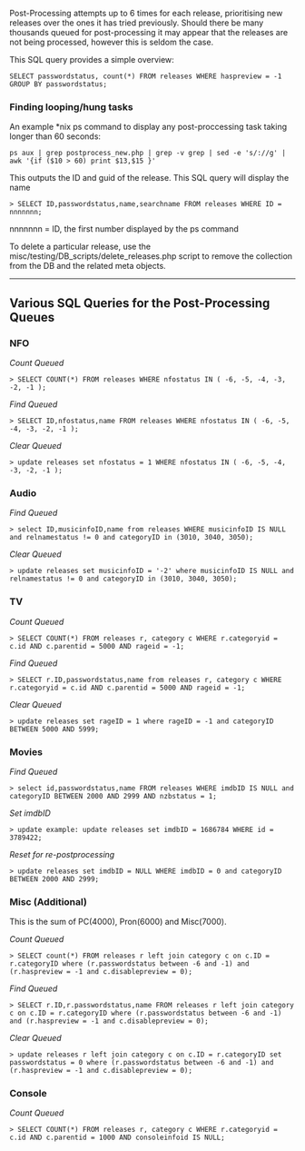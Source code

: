 Post-Processing attempts up to 6 times for each release, prioritising new releases over the ones it has tried previously. Should there be many thousands queued for post-processing it may appear that the releases are not being processed, however this is seldom the case.

This SQL query provides a simple overview:

```
SELECT passwordstatus, count(*) FROM releases WHERE haspreview = -1 GROUP BY passwordstatus;
```


### Finding looping/hung tasks

An example *nix ps command to display any post-proccessing task taking longer than 60 seconds:
```
ps aux | grep postprocess_new.php | grep -v grep | sed -e 's/://g' | awk '{if ($10 > 60) print $13,$15 }'
```

This outputs the ID and guid of the release. This SQL query will display the name
```
> SELECT ID,passwordstatus,name,searchname FROM releases WHERE ID = nnnnnnn;
```
nnnnnnn = ID, the first number displayed by the ps command

To delete a particular release, use the misc/testing/DB_scripts/delete_releases.php script to remove the collection from the DB and the related meta objects.


***

## Various SQL Queries for the Post-Processing Queues

### NFO
_Count Queued_
```
> SELECT COUNT(*) FROM releases WHERE nfostatus IN ( -6, -5, -4, -3, -2, -1 );
```
 
_Find Queued_
```
> SELECT ID,nfostatus,name FROM releases WHERE nfostatus IN ( -6, -5, -4, -3, -2, -1 );
```

_Clear Queued_
```
> update releases set nfostatus = 1 WHERE nfostatus IN ( -6, -5, -4, -3, -2, -1 );
```

### Audio
_Find Queued_
```
> select ID,musicinfoID,name from releases WHERE musicinfoID IS NULL and relnamestatus != 0 and categoryID in (3010, 3040, 3050);
```

_Clear Queued_
```
> update releases set musicinfoID = '-2' where musicinfoID IS NULL and relnamestatus != 0 and categoryID in (3010, 3040, 3050);
```

### TV
_Count Queued_
```
> SELECT COUNT(*) FROM releases r, category c WHERE r.categoryid = c.id AND c.parentid = 5000 AND rageid = -1;
```

_Find Queued_
```
> SELECT r.ID,passwordstatus,name from releases r, category c WHERE r.categoryid = c.id AND c.parentid = 5000 AND rageid = -1;
```

_Clear Queued_
```
> update releases set rageID = 1 where rageID = -1 and categoryID BETWEEN 5000 AND 5999;
```

### Movies
_Find Queued_
```
> select id,passwordstatus,name FROM releases WHERE imdbID IS NULL and categoryID BETWEEN 2000 AND 2999 AND nzbstatus = 1;
```

_Set imdbID_
```
> update example: update releases set imdbID = 1686784 WHERE id = 3789422; 
```

_Reset for re-postprocessing_
```
> update releases set imdbID = NULL WHERE imdbID = 0 and categoryID BETWEEN 2000 AND 2999; 
```

### Misc (Additional)
This is the sum of PC(4000), Pron(6000) and Misc(7000).

_Count Queued_
```
> SELECT count(*) FROM releases r left join category c on c.ID = r.categoryID where (r.passwordstatus between -6 and -1) and (r.haspreview = -1 and c.disablepreview = 0);
```
_Find Queued_
```
> SELECT r.ID,r.passwordstatus,name FROM releases r left join category c on c.ID = r.categoryID where (r.passwordstatus between -6 and -1) and (r.haspreview = -1 and c.disablepreview = 0);
```

_Clear Queued_
```
> update releases r left join category c on c.ID = r.categoryID set passwordstatus = 0 where (r.passwordstatus between -6 and -1) and (r.haspreview = -1 and c.disablepreview = 0);
```


### Console
_Count Queued_
```
> SELECT COUNT(*) FROM releases r, category c WHERE r.categoryid = c.id AND c.parentid = 1000 AND consoleinfoid IS NULL;
```